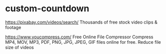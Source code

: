 # custom-countdown

https://pixabay.com/videos/search/ Thousands of free stock video clips & footage

https://www.youcompress.com/ Free Online File Compressor Compress MP4, MOV, MP3, PDF, PNG, JPG, JPEG, GIF files online for free. Reduce file size of videos
